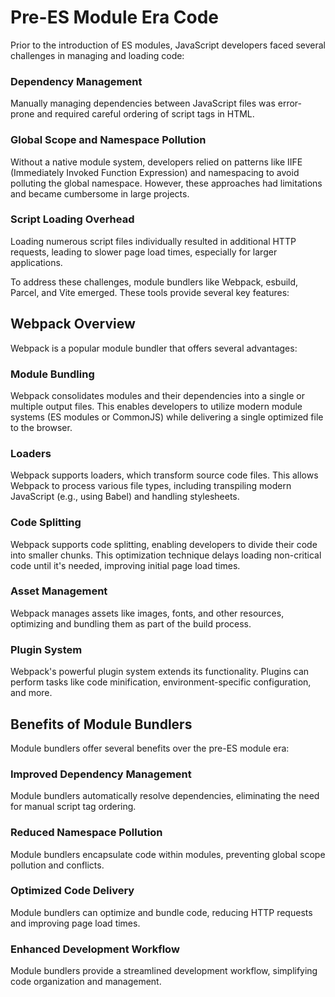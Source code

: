 # Pre-ES Module Era Code

Prior to the introduction of ES modules, JavaScript developers faced several challenges in managing and loading code:

### Dependency Management

Manually managing dependencies between JavaScript files was error-prone and required careful ordering of script tags in HTML.

### Global Scope and Namespace Pollution

Without a native module system, developers relied on patterns like IIFE (Immediately Invoked Function Expression) and namespacing to avoid polluting the global namespace. However, these approaches had limitations and became cumbersome in large projects.

### Script Loading Overhead

Loading numerous script files individually resulted in additional HTTP requests, leading to slower page load times, especially for larger applications.

To address these challenges, module bundlers like Webpack, esbuild, Parcel, and Vite emerged. These tools provide several key features:

## Webpack Overview

Webpack is a popular module bundler that offers several advantages:

### Module Bundling

Webpack consolidates modules and their dependencies into a single or multiple output files. This enables developers to utilize modern module systems (ES modules or CommonJS) while delivering a single optimized file to the browser.

### Loaders

Webpack supports loaders, which transform source code files. This allows Webpack to process various file types, including transpiling modern JavaScript (e.g., using Babel) and handling stylesheets.

### Code Splitting

Webpack supports code splitting, enabling developers to divide their code into smaller chunks. This optimization technique delays loading non-critical code until it's needed, improving initial page load times.

### Asset Management

Webpack manages assets like images, fonts, and other resources, optimizing and bundling them as part of the build process.

### Plugin System

Webpack's powerful plugin system extends its functionality. Plugins can perform tasks like code minification, environment-specific configuration, and more.

## Benefits of Module Bundlers

Module bundlers offer several benefits over the pre-ES module era:

### Improved Dependency Management

Module bundlers automatically resolve dependencies, eliminating the need for manual script tag ordering.

### Reduced Namespace Pollution

Module bundlers encapsulate code within modules, preventing global scope pollution and conflicts.

### Optimized Code Delivery

Module bundlers can optimize and bundle code, reducing HTTP requests and improving page load times.

### Enhanced Development Workflow

Module bundlers provide a streamlined development workflow, simplifying code organization and management.
